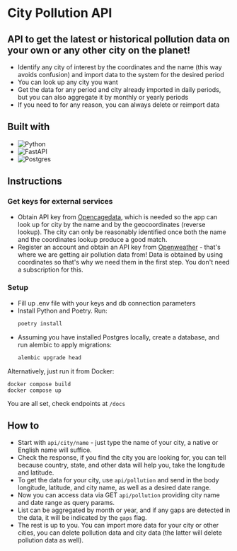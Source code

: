 # City Pollution API

## API to get the latest or historical pollution data on your own or any other city on the planet!

- Identify any city of interest by the coordinates and the name (this way avoids confusion) and import data to the
  system for the desired period
- You can look up any city you want
- Get the data for any period and city already imported in daily periods, but you can also aggregate it by monthly or
  yearly periods
- If you need to for any reason, you can always delete or reimport data

## Built with

- ![Python](https://img.shields.io/badge/python-3670A0?style=for-the-badge&logo=python&logoColor=ffdd54)
- ![FastAPI](https://img.shields.io/badge/FastAPI-005571?style=for-the-badge&logo=fastapi)
- ![Postgres](https://img.shields.io/badge/postgres-%23316192.svg?style=for-the-badge&logo=postgresql&logoColor=white)

## Instructions

### Get keys for external services

- Obtain API key from [Opencagedata](https://opencagedata.com/api), which is needed so the app can look up for city by
  the name and by the geocoordinates (reverse lookup). The city can only be reasonably identified once both the name and
  the coordinates lookup produce a good match.
- Register an account and obtain an API key from [Openweather](https://openweathermap.org/api) - that's where we are
  getting air pollution data from! Data is obtained by using coordinates so that's why we need them in the first step.
  You don't need a subscription for this.

### Setup

- Fill up .env file with your keys and db connection parameters
- Install Python and Poetry. Run:
   ```python
   poetry install
   ```
- Assuming you have installed Postgres locally, create a database, and run alembic to apply migrations:
  ```python
  alembic upgrade head
  ```

Alternatively, just run it from Docker:

```shell
docker compose build
docker compose up
```

You are all set, check endpoints at `/docs`

## How to

- Start with `api/city/name` - just type the name of your city, a native or English name will suffice.
- Check the response, if you find the city you are looking for, you can tell because country, state, and
  other data will help you, take the longitude and latitude.
- To get the data for your city, use `api/pollution` and send in the body longitude, latitude, and city name, as well as
  a desired date range.
- Now you can access data via GET `api/pollution` providing city name and date range as query params.
- List can be aggregated by month or year, and if any gaps are detected in the data, it will be indicated by the `gaps`
  flag.
- The rest is up to you. You can import more data for your city or other cities, you can delete pollution data
  and city data (the latter will delete pollution data as well).
